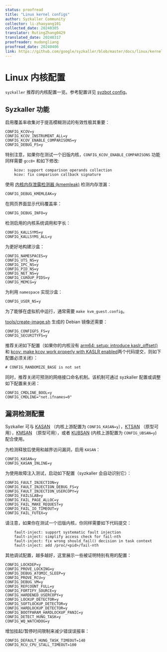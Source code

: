 ```yaml
---
status: proofread
title: "Linux kernel configs"
author: Syzkaller Community
collector: li-zhaoyang101
collected_date: 20240305
translator: RutingZhang0429
translated_date: 20240317
proofreader: mudongliang
proofread_date: 20240406
link: https://github.com/google/syzkaller/blob/master/docs/linux/kernel_configs.md
---
```


# Linux 内核配置

`syzkaller` 推荐的内核配置一览。参考配置详见 [syzbot config](https://github.com/google/syzkaller/dashboard/config/linux/upstream-apparmor-kasan.config)。

## Syzkaller 功能

启用覆盖率收集对于提高模糊测试的有效性极其重要：
```
CONFIG_KCOV=y
CONFIG_KCOV_INSTRUMENT_ALL=y
CONFIG_KCOV_ENABLE_COMPARISONS=y
CONFIG_DEBUG_FS=y
```
特别注意，如果你在测试一个旧版内核，`CONFIG_KCOV_ENABLE_COMPARISONS` 功能同样需要 `gcc8+` 和如下修改:
```
    kcov: support comparison operands collection
    kcov: fix comparison callback signature
```

使用 [内核内存泄露检测器
(kmemleak)](https://github.com/hust-open-atom-club/TranslateProject/blob/master/sources/kernel/20240301%20Kernel%20Memory%20Leak%20Detector.md) 检测内存泄漏：

```
CONFIG_DEBUG_KMEMLEAK=y
```

在网页界面显示代码覆盖率：
```
CONFIG_DEBUG_INFO=y
```

检测启用的内核系统调用和字长：
```
CONFIG_KALLSYMS=y
CONFIG_KALLSYMS_ALL=y
```

为更好地构建沙盒：
```
CONFIG_NAMESPACES=y
CONFIG_UTS_NS=y
CONFIG_IPC_NS=y
CONFIG_PID_NS=y
CONFIG_NET_NS=y
CONFIG_CGROUP_PIDS=y
CONFIG_MEMCG=y
```

为利用 `namespace` 实现沙盒：
```
CONFIG_USER_NS=y
```

为了能够在虚拟机中运行，通常需要 `make kvm_guest.config`。

[tools/create-image.sh](https://github.com/google/syzkaller/tools/create-image.sh) 生成的 Debian 镜像还需要：
```
CONFIG_CONFIGFS_FS=y
CONFIG_SECURITYFS=y
```

推荐关闭如下配置（如果你的内核没有 [arm64: setup: introduce kaslr_offset()](https://github.com/torvalds/linux/commit/7ede8665f27cde7da69e8b2fbeaa1ed0664879c5)
 和 [kcov: make kcov work properly with KASLR enabled](https://github.com/torvalds/linux/commit/4983f0ab7ffaad1e534b21975367429736475205)两个代码提交，则如下配置必须关闭）：
```
# CONFIG_RANDOMIZE_BASE is not set
```

同时，推荐关闭可预测的网络接口命名机制。该机制可通过 syzkaller 配置或调整如下配置来关闭：
```
CONFIG_CMDLINE_BOOL=y
CONFIG_CMDLINE="net.ifnames=0"
```

## 漏洞检测配置

Syzkaller 可与 
[KASAN](https://kernel.org/doc/html/latest/dev-tools/kasan.html) （内核上游配置为 `CONFIG_KASAN=y`），[KTSAN](https://github.com/google/ktsan) （原型可用），[KMSAN](https://github.com/google/kmsan) （原型可用），或者 [KUBSAN](https://kernel.org/doc/html/latest/dev-tools/ubsan.html) (内核上游配置为 `CONFIG_UBSAN=y`) 配合使用。

为检测释放后使用和越界访问漏洞，启用 `KASAN`：
```
CONFIG_KASAN=y
CONFIG_KASAN_INLINE=y
```

为使用故障注入测试，启动如下配置（syzkaller 会自动识别它）：
```
CONFIG_FAULT_INJECTION=y
CONFIG_FAULT_INJECTION_DEBUG_FS=y
CONFIG_FAULT_INJECTION_USERCOPY=y
CONFIG_FAILSLAB=y
CONFIG_FAIL_PAGE_ALLOC=y
CONFIG_FAIL_MAKE_REQUEST=y
CONFIG_FAIL_IO_TIMEOUT=y
CONFIG_FAIL_FUTEX=y
```
请注意，如果你在测试一个旧版内核，你同样需要如下代码提交：
```
    fault-inject: support systematic fault injection
    fault-inject: simplify access check for fail-nth
    fault-inject: fix wrong should_fail() decision in task context
    fault-inject: add /proc/<pid>/fail-nth
```

其他调试配置，越多越好，这里展示一些被证明特别有用的配置：
```
CONFIG_LOCKDEP=y
CONFIG_PROVE_LOCKING=y
CONFIG_DEBUG_ATOMIC_SLEEP=y
CONFIG_PROVE_RCU=y
CONFIG_DEBUG_VM=y
CONFIG_REFCOUNT_FULL=y
CONFIG_FORTIFY_SOURCE=y
CONFIG_HARDENED_USERCOPY=y
CONFIG_LOCKUP_DETECTOR=y
CONFIG_SOFTLOCKUP_DETECTOR=y
CONFIG_HARDLOCKUP_DETECTOR=y
CONFIG_BOOTPARAM_HARDLOCKUP_PANIC=y
CONFIG_DETECT_HUNG_TASK=y
CONFIG_WQ_WATCHDOG=y
```

增加挂起/暂停时间限制来减少错误误报率：
```
CONFIG_DEFAULT_HUNG_TASK_TIMEOUT=140
CONFIG_RCU_CPU_STALL_TIMEOUT=100
```
